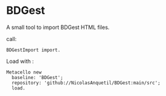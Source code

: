 # BDGest

A small tool to import BDGest HTML files.

call:
```St
BDGestImport import.
```

Load with :
```St
Metacello new
  baseline: 'BDGest';
  repository: 'github://NicolasAnquetil/BDGest:main/src';
  load.
```
